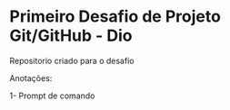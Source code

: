 # Primeiro Desafio de Projeto Git/GitHub - Dio
Repositorio criado para o desafio

Anotações:

1- Prompt de comando
